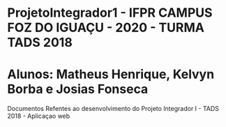 # ProjetoIntegrador1 - IFPR CAMPUS FOZ DO IGUAÇU - 2020 - TURMA TADS 2018
# Alunos: Matheus Henrique, Kelvyn Borba e Josias Fonseca
Documentos Refentes ao desenvolvimento do Projeto Integrador I - TADS 2018 - Aplicaçao web
